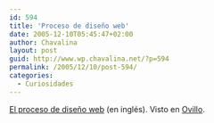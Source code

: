 ```yaml
---
id: 594
title: 'Proceso de diseño web'
date: 2005-12-10T05:45:47+02:00
author: Chavalina
layout: post
guid: http://www.wp.chavalina.net/?p=594
permalink: /2005/12/10/post-594/
categories:
  - Curiosidades
---
```

<a href="http://www.pingmag.jp/2005/12/09/the-website-development-process/" target="_blank">El proceso de diseño web</a> (en inglés). Visto en <a href="http://ovillo.org/" target="_blank">Ovillo</a>.